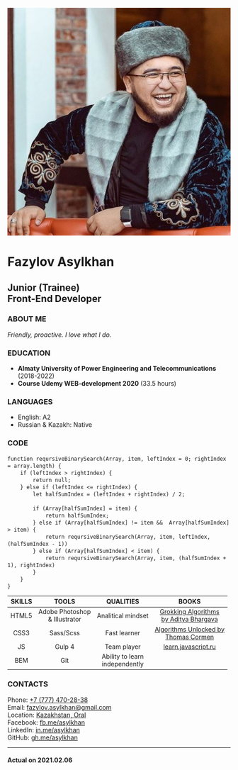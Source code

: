 ![avatar](https://github.com/FazylovAsylkhan/rsschool-cv/blob/gh-pages/ava.JPG?raw=true)
# **Fazylov Asylkhan**
## **Junior (Trainee)<br>Front-End Developer** 
  
### **ABOUT ME**

*Friendly, proactive. I love what I do.*


### **EDUCATION**

- **Almaty University of Power Engineering and Telecommunications** (2018-2022)
- **Course Udemy WEB-development 2020** (33.5 hours)


### **LANGUAGES**

- English: A2 
- Russian & Kazakh: Native


### **CODE**

```
function reqursiveBinarySearch(Array, item, leftIndex = 0; rightIndex = array.length) {    
    if (leftIndex > rightIndex) {
        return null;
    } else if (leftIndex <= rightIndex) {
        let halfSumIndex = (leftIndex + rightIndex) / 2;

        if (Array[halfSumIndex] = item) {
            return halfSumIndex;
        } else if (Array[halfSumIndex] != item &&  Array[halfSumIndex] > item) {
            return reqursiveBinarySearch(Array, item, leftIndex, (halfSumIndex - 1))
        } else if (Array[halfSumIndex] < item) {
            return reqursiveBinarySearch(Array, item, (halfSumIndex + 1), rightIndex)
        }
    }
} 
```
 

| **SKILLS**  | **TOOLS**  | **QUALITIES**  | **BOOKS**  |
|:---:|:---:|:---:|:---:|
| HTML5 |  Adobe Photoshop <br>& Illustrator | Analitical mindset |   [Grokking Algorithms<br> by Aditya Bhargava ](https://www.amazon.com/Grokking-Algorithms-illustrated-programmers-curious/dp/1617292230)
| CSS3 |  Sass/Scss | Fast learner | [Algorithms Unlocked by<br> Thomas Cormen](https://mitpress.mit.edu/books/algorithms-unlocked#:~:text=In%20Algorithms%20Unlocked%2C%20Thomas%20Cormen,and%20how%20to%20evaluate%20them.)
| JS |  Gulp 4 | Team player | [learn.javascript.ru](https://learn.javascript.ru/)
| BEM |  Git | Ability to learn<br> independently | 


### **CONTACTS**


Phone: [+7 (777) 470-28-38](tel:+77774702838)\
Email: [fazylov.asylkhan@gmail.com](mailto:fazylov.asylkhan@gmail.com)\
Location: [Kazakhstan, Oral](https://goo.gl/maps/a6ju9JZoDWiM4j2B9)\
Facebook: [fb.me/asylkhan](https://www.facebook.com/asylkhan.fazylov)\
LinkedIn: [in.me/asylkhan](https://www.linkedin.com/in/asylkhan1703/)\
GitHub: [gh.me/asylkhan](https://github.com/asylkhan1703)


---
#### Actual on 2021.02.06